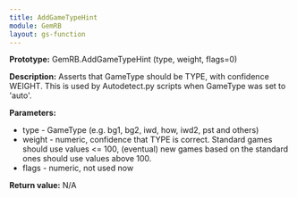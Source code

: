 ```yaml
---
title: AddGameTypeHint
module: GemRB
layout: gs-function
---
```


**Prototype:** GemRB.AddGameTypeHint (type, weight, flags=0)

**Description:** Asserts that GameType should be TYPE, with confidence WEIGHT. 
This is used by Autodetect.py scripts when GameType was set to 'auto'.

**Parameters:**
  * type - GameType (e.g. bg1, bg2, iwd, how, iwd2, pst and others)
  * weight - numeric, confidence that TYPE is correct. Standard games should use values <= 100, (eventual) new games based on the standard ones should use values above 100.
  * flags - numeric, not used now

**Return value:** N/A

